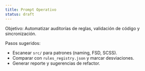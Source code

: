 ```yaml
---
title: Prompt Operativo
status: draft
---
```


Objetivo: Automatizar auditorías de reglas, validación de código y sincronización.

Pasos sugeridos:
- Escanear `src/` para patrones (naming, FSD, SCSS).
- Comparar con `rules_registry.json` y marcar desviaciones.
- Generar reporte y sugerencias de refactor.

